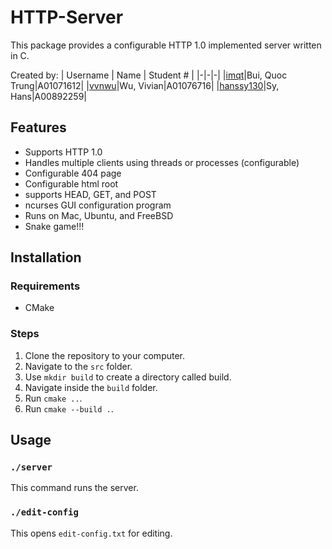 # HTTP-Server
This package provides a configurable HTTP 1.0 implemented server written in C.

Created by:
| Username | Name | Student # |
|-|-|-|
|[imqt](https://github.com/imqt)|Bui, Quoc Trung|A01071612|
|[vvnwu](https://github.com/vvnwu)|Wu, Vivian|A01076716|
|[hanssy130](https://github.com/hanssy130)|Sy, Hans|A00892259|

## Features
- Supports HTTP 1.0
- Handles multiple clients using threads or processes (configurable)
- Configurable 404 page
- Configurable html root
- supports HEAD, GET, and POST
- ncurses GUI configuration program
- Runs on Mac, Ubuntu, and FreeBSD
- Snake game!!!

## Installation
### Requirements
- CMake
### Steps
1. Clone the repository to your computer.
2. Navigate to the `src` folder.
3. Use `mkdir build` to create a directory called build.
4. Navigate inside the `build` folder.
5. Run `cmake ..`.
6. Run `cmake --build .`.

## Usage
### `./server`
This command runs the server.
### `./edit-config`
This opens `edit-config.txt` for editing.
